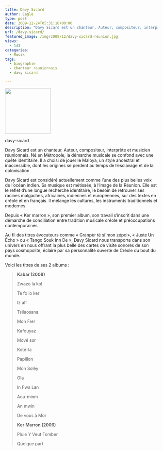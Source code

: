 ```yaml
---
title: Davy Sicard
author: Eagle
type: post
date: 2009-12-24T05:31:18+00:00
description: "Davy Sicard est un chanteur, Auteur, compositeur, interprète et musicien réunionnais. Il a choisi de jouer le Maloya, un style ancestral et inaccessible, dont les origines se perdent au temps de l'esclavage et de la colonisation."
url: /davy-sicard/
featured_image: /img/2009/12/davy-sicard-reunion.jpg
views:
  - 143
categories:
  - Musik
tags:
  - biographie
  - chanteur reunionnais
  - davy sicard

---
```

<div id="attachment_299" style="width: 160px" class="wp-caption alignright">
  <a href="https://i1.wp.com/974attitude.fr/img/2009/12/davy-sicard.jpg"><img aria-describedby="caption-attachment-299" src="https://i1.wp.com/974attitude.fr/img/2009/12/davy-sicard-150x150.jpg?resize=150%2C150" alt="" title="davy-sicard" width="150" height="150" class="size-thumbnail wp-image-299" data-recalc-dims="1" /></a>
  
  <p id="caption-attachment-299" class="wp-caption-text">
    davy-sicard
  </p>
</div>

Davy Sicard est un chanteur, Auteur, compositeur, interprète et musicien réunionnais. Né en Métropole, la démarche musicale se confond avec une quête identitaire. Il a choisi de jouer le Maloya, un style ancestral et inaccessible, dont les origines se perdent au temps de l&rsquo;esclavage et de la colonisation.

Davy Sicard est considéré actuellement comme l’une des plus belles voix de l’océan indien. Sa musique est métissée, à l’image de la Réunion. Elle est le reflet d’une longue recherche identitaire, le besoin de retrouver ses racines malgaches, africaines, indiennes et européennes, sur des textes en créole et en français. Il mélange les cultures, les instruments traditionnels et modernes.

Depuis « Ker marron », son premier album, son travail s&rsquo;inscrit dans une démarche de conciliation entre tradition musicale créole et préoccupations contemporaines.

Au fil des titres évocateurs comme « Granpèr té sï mon zépol», « Juste Un Écho » ou « Tango Souk Inn De », Davy Sicard nous transporte dans son univers en nous offrant la plus belle des cartes de visite sonores de son pays cosmopolite, éclairé par sa personnalité ouverte de Créole du bout du monde.

Voici les titres de ses 2 albums :

> **Kabar (2008)** 
> 
> Zwazo la kol
> 
> Té fo lo ker
> 
> Iz alï
> 
> Tsilaosana
> 
> Mon Frer
> 
> Kafouyaz
> 
> Mové sor
> 
> Koté-la
> 
> Papillon
> 
> Mon Solèy
> 
> Ola
> 
> In Fwa Lan
> 
> Aou-minm
> 
> An mwin
> 
> De vous à Moi
> 
> **Ker** **Marron (2006)**
> 
> Pluie Y Veut Tomber
> 
> Quelque part